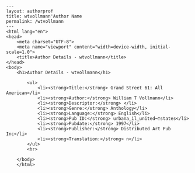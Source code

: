 
    ---
    layout: authorprof
    title: wtvollmann'Author Name 
    permalink: /wtvollmann
    ---
    <html lang="en">
    <head>
        <meta charset="UTF-8">
        <meta name="viewport" content="width=device-width, initial-scale=1.0">
        <title>Author Details - wtvollmann</title>
    </head>
    <body>
        <h1>Author Details - wtvollmann</h1>
        
            <ul>
                <li><strong>Title:</strong> Grand Street 61: All American</li>
                <li><strong>Author:</strong> William T Vollmann</li>
                <li><strong>Descriptor:</strong> </li>
                <li><strong>Genre:</strong> Anthology</li>
                <li><strong>Language:</strong> English</li>
                <li><strong>Pub ID:</strong> urbana_il_united¬†states</li>
                <li><strong>Pubdate:</strong> 1997</li>
                <li><strong>Publisher:</strong> Distributed Art Pub Inc</li>
                <li><strong>Translation:</strong> n</li>
            </ul>
            <hr>
            
        </body>
        </html>
        